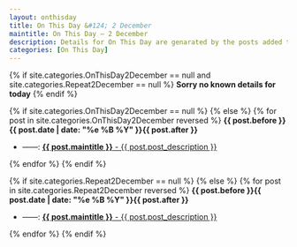 ```yaml
---
layout: onthisday
title: On This Day &#124; 2 December
maintitle: On This Day — 2 December
description: Details for On This Day are genarated by the posts added to the website so the content is subject to changes/updates over time.
categories: [On This Day]
---
```


{% if site.categories.OnThisDay2December == null and site.categories.Repeat2December == null %}
<strong>Sorry no known details for today</strong>
{% endif %}

{% if site.categories.OnThisDay2December == null %}
{% else %}
{% for post in site.categories.OnThisDay2December reversed %}
<strong>{{ post.before }}{{ post.date | date: "%e %B %Y" }}{{ post.after }}</strong>
<ul>
<li> ——: <a class="{{ post.class }}" href="{{ post.url }}"><strong>{{ post.maintitle }}</strong> - {{ post.post_description }}</a></li>
</ul>
{% endfor %}
{% endif %}

{% if site.categories.Repeat2December == null %}
{% else %}
{% for post in site.categories.Repeat2December reversed %}
<strong>{{ post.before }}{{ post.date | date: "%e %B %Y" }}{{ post.after }}</strong>
<ul>
<li> ——: <a class="{{ post.class }}" href="{{ post.url }}"><strong>{{ post.maintitle }}</strong> - {{ post.post_description }}</a></li>
</ul>
{% endfor %}
{% endif %}
